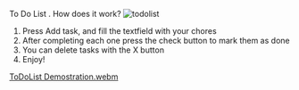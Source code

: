 To Do List . How does it work?
![todolist](https://github.com/user-attachments/assets/5598d8cf-0bee-461e-baf6-37d3038da97a)

1. Press Add task, and fill the textfield with your chores
2. After completing each one press the check button to mark them as done
3. You can delete tasks with the X button
4. Enjoy!

 [ToDoList Demostration.webm](https://github.com/user-attachments/assets/48d88713-ebdc-48d3-af65-b0444dd2d43e)
